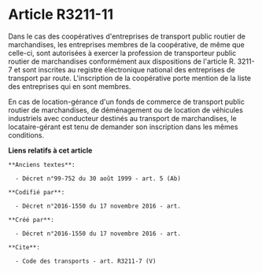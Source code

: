 # Article R3211-11

Dans le cas des coopératives d'entreprises de transport public routier de marchandises, les entreprises membres de la
coopérative, de même que celle-ci, sont autorisées à exercer la profession de transporteur public routier de marchandises
conformément aux dispositions de l'article R. 3211-7 et sont inscrites au registre électronique national des entreprises de
transport par route. L'inscription de la coopérative porte mention de la liste des entreprises qui en sont membres. 

En cas de location-gérance d'un fonds de commerce de transport public routier de marchandises, de déménagement ou de location
de véhicules industriels avec conducteur destinés au transport de marchandises, le locataire-gérant est tenu de demander son
inscription dans les mêmes conditions.

**Liens relatifs à cet article**

	**Anciens textes**:

	  - Décret n°99-752 du 30 août 1999 - art. 5 (Ab)

	**Codifié par**:

	  - Décret n°2016-1550 du 17 novembre 2016 - art.

	**Créé par**:

	  - Décret n°2016-1550 du 17 novembre 2016 - art.

	**Cite**:

	  - Code des transports - art. R3211-7 (V)
